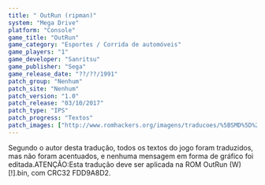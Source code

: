 ```yaml
---
title: " OutRun (ripman)"
system: "Mega Drive"
platform: "Console"
game_title: "OutRun"
game_category: "Esportes / Corrida de automóveis"
game_players: "1"
game_developer: "Sanritsu"
game_publisher: "Sega"
game_release_date: "??/??/1991"
patch_group: "Nenhum"
patch_site: "Nenhum"
patch_version: "1.0"
patch_release: "03/10/2017"
patch_type: "IPS"
patch_progress: "Textos"
patch_images: ["http://www.romhackers.org/imagens/traducoes/%5BSMD%5D%20OutRun%20-%20ripman%20-%201.png","http://www.romhackers.org/imagens/traducoes/%5BSMD%5D%20OutRun%20-%20ripman%20-%202.png","http://www.romhackers.org/imagens/traducoes/%5BSMD%5D%20OutRun%20-%20ripman%20-%203.png"]
---
```

Segundo o autor desta tradução, todos os textos do jogo foram traduzidos, mas não foram acentuados, e nenhuma mensagem em forma de gráfico foi editada.ATENÇÃO:Esta tradução deve ser aplicada na ROM OutRun (W) [!].bin, com CRC32 FDD9A8D2.